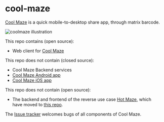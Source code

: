 # cool-maze
[Cool Maze](https://coolmaze.io/) is a quick mobile-to-desktop share app, through matrix barcode.

![coolmaze illustration](https://user-images.githubusercontent.com/13508141/30317173-a2ab83b8-97a9-11e7-9e55-3fea754d0acd.png)

This repo contains (open source):
- Web client for [Cool Maze](https://coolmaze.io/)

This repo does not contain (closed source):
- Cool Maze Backend services
- [Cool Maze Android app](https://play.google.com/store/apps/details?id=com.bartalog.coolmaze)
- [Cool Maze iOS app](https://itunes.apple.com/us/app/cool-maze/id1284597516?mt=8)

This repo does not contain (open source):
- The backend and frontend of the reverse use case [Hot Maze](https://hotmaze.io/), which have moved to [this repo](https://github.com/Deleplace/hot-maze).

The [Issue tracker](https://github.com/Bartalog/cool-maze/issues) welcomes bugs of all components of Cool Maze.

